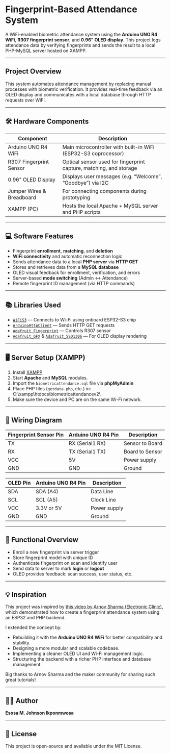 # Fingerprint-Based Attendance System

A WiFi-enabled biometric attendance system using the **Arduino UNO R4 WiFi**, **R307 fingerprint sensor**, and **0.96" OLED display**. This project logs attendance data by verifying fingerprints and sends the result to a local PHP-MySQL server hosted on XAMPP.

---

## Project Overview

This system automates attendance management by replacing manual processes with biometric verification. It provides real-time feedback via an OLED display and communicates with a local database through HTTP requests over WiFi.

---

## 🛠️ Hardware Components

| Component              | Description |
|------------------------|-------------|
| Arduino UNO R4 WiFi    | Main microcontroller with built-in WiFi (ESP32-S3 coprocessor) |
| R307 Fingerprint Sensor| Optical sensor used for fingerprint capture, matching, and storage |
| 0.96\" OLED Display     | Displays user messages (e.g. “Welcome”, “Goodbye”) via I2C |
| Jumper Wires & Breadboard | For connecting components during prototyping |
| XAMPP (PC)             | Hosts the local Apache + MySQL server and PHP scripts |

---

## 💻 Software Features

- Fingerprint **enrollment**, **matching**, and **deletion**
- **WiFi connectivity** and automatic reconnection logic
- Sends attendance data to a local **PHP server** via **HTTP GET**
- Stores and retrieves data from a **MySQL database**
- OLED visual feedback for enrollment, verification, and errors
- Server-based **mode switching** (Admin ↔ Attendance)
- Remote fingerprint ID management (via HTTP commands)

---

## 📚 Libraries Used

- [`WiFiS3`](https://www.arduino.cc/en/Reference/WiFiS3) — Connects to Wi-Fi using onboard ESP32-S3 chip  
- [`ArduinoHttpClient`](https://github.com/arduino-libraries/ArduinoHttpClient) — Sends HTTP GET requests  
- [`Adafruit_Fingerprint`](https://github.com/adafruit/Adafruit-Fingerprint-Sensor-Library) — Controls R307 sensor  
- [`Adafruit_GFX`](https://github.com/adafruit/Adafruit-GFX-Library) & [`Adafruit_SSD1306`](https://github.com/adafruit/Adafruit_SSD1306) — For OLED display rendering

---

## 🖥️ Server Setup (XAMPP)

1. Install [XAMPP](https://www.apachefriends.org/index.html)
2. Start **Apache** and **MySQL** modules.
3. Import the `biometricattendance.sql` file via **phpMyAdmin**
4. Place PHP files (`getdata.php`, etc.) in:
C:\xampp\htdocs\biometricattendancev2\
5. Make sure the device and PC are on the same Wi-Fi network.

---

## 🔌 Wiring Diagram

| Fingerprint Sensor Pin | Arduino UNO R4 Pin | Description    |
|------------------------|--------------------|----------------|
| TX                     | RX (Serial1 RX)    | Sensor to Board |
| RX                     | TX (Serial1 TX)    | Board to Sensor |
| VCC                    | 5V                 | Power supply    |
| GND                    | GND                | Ground          |

| OLED Pin | Arduino UNO R4 Pin | Description     |
|----------|--------------------|-----------------|
| SDA      | SDA (A4)           | Data Line       |
| SCL      | SCL (A5)           | Clock Line      |
| VCC      | 3.3V or 5V         | Power supply    |
| GND      | GND                | Ground          |

---

## 🧠 Functional Overview

- Enroll a new fingerprint via server trigger
- Store fingerprint model with unique ID
- Authenticate fingerprint on scan and identify user
- Send data to server to mark **login** or **logout**
- OLED provides feedback: scan success, user status, etc.

---

## 💡 Inspiration

This project was inspired by [this video by Arnov Sharma (Electronic Clinic)](https://www.youtube.com/watch?v=4pQtER8PShw&t=506s), which demonstrated how to create a fingerprint attendance system using an ESP32 and PHP backend.

I extended the concept by:
- Rebuilding it with the **Arduino UNO R4 WiFi** for better compatibility and stability.
- Designing a more modular and scalable codebase.
- Implementing a cleaner OLED UI and Wi-Fi management logic.
- Structuring the backend with a richer PHP interface and database management.

Big thanks to Arnov Sharma and the maker community for sharing such great tutorials!

---

## 🧑‍💻 Author

**Esosa M. Johnson Ikponmwosa**

---

## 📄 License

This project is open-source and available under the MIT License.

